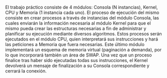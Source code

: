 El trabajo práctico consiste de 4 módulos: Consola (N instancias), Kernel, CPU y Memoria (1 instancia cada uno).
El proceso de ejecución del mismo consiste en crear procesos a través de instancias del módulo Consola, las cuales enviarán la información necesaria al módulo Kernel para que el mismo pueda crear las estructuras necesarias a fin de administrar y planificar su ejecución mediante diversos algoritmos. Estos procesos serán ejecutados en el módulo CPU, quien interpretará sus instrucciones y hará las peticiones a Memoria que fuera necesarias. Este último módulo implementará un esquema de memoria virtual (paginación a demanda), por lo que incorporará también un área de SWAP.
Una vez que un proceso finalice tras haber sido ejecutadas todas sus instrucciones, el Kernel devolverá un mensaje de finalización a su Consola correspondiente y cerrará la conexión.
